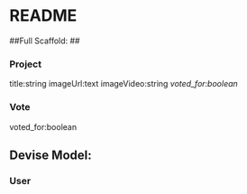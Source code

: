 # README

##Full Scaffold: ##

### Project ###

title:string imageUrl:text imageVideo:string  *voted_for:boolean*


### Vote ###

voted_for:boolean



## Devise Model: ##

### User ###
